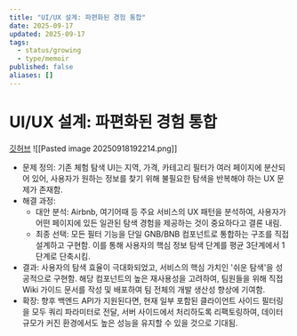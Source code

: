 ```yaml
---
title: "UI/UX 설계: 파편화된 경험 통합"
date: 2025-09-17
updated: 2025-09-17
tags:
  - status/growing
  - type/memoir
published: false
aliases: []
---
```

# UI/UX 설계: 파편화된 경험 통합
[깃허브](https://github.com/KingsMinn/Meowhere-Deploy?tab=readme-ov-file#uiux-%EC%84%A4%EA%B3%84-%ED%8C%8C%ED%8E%B8%ED%99%94%EB%90%9C-%EA%B2%BD%ED%97%98-%ED%86%B5%ED%95%A9)
![[Pasted image 20250918192214.png]]

- 문제 정의: 기존 체험 탐색 UI는 지역, 가격, 카테고리 필터가 여러 페이지에 분산되어 있어, 사용자가 원하는 정보를 찾기 위해 불필요한 탐색을 반복해야 하는 UX 문제가 존재함.
- 해결 과정:
    - 대안 분석: Airbnb, 여기어때 등 주요 서비스의 UX 패턴을 분석하여, 사용자가 어떤 페이지에 있든 일관된 탐색 경험을 제공하는 것이 중요하다고 결론 내림.
    - 최종 선택: 모든 필터 기능을 단일 GNB/BNB 컴포넌트로 통합하는 구조를 직접 설계하고 구현함. 이를 통해 사용자의 핵심 정보 탐색 단계를 평균 3단계에서 1단계로 단축시킴.
- 결과: 사용자의 탐색 효율이 극대화되었고, 서비스의 핵심 가치인 '쉬운 탐색'을 성공적으로 구현함. 해당 컴포넌트의 높은 재사용성을 고려하여, 팀원들을 위해 직접 Wiki 가이드 문서를 작성 및 배포하여 팀 전체의 개발 생산성 향상에 기여함.
- 확장: 향후 백엔드 API가 지원된다면, 현재 일부 포함된 클라이언트 사이드 필터링을 모두 쿼리 파라미터로 전달, 서버 사이드에서 처리하도록 리팩토링하여, 데이터 규모가 커진 환경에서도 높은 성능을 유지할 수 있을 것으로 기대됨.